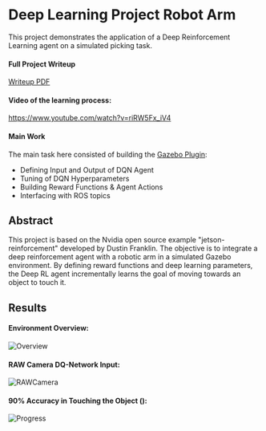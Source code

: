 # Deep Learning Project Robot Arm
This project demonstrates the application of a Deep Reinforcement Learning agent on a simulated picking task.

#### Full Project Writeup
[Writeup PDF](http://pioneerlabs.de/wp-content/uploads/2019/04/DeepRL-Arm-Writeup.pdf)

#### Video of the learning process:
https://www.youtube.com/watch?v=riRW5Fx_iV4

#### Main Work
The main task here consisted of building the [Gazebo Plugin](https://github.com/phil-ludewig/Deep-Learning-Project-Robot-Arm/blob/master/gazebo/ArmPlugin.cpp):
* Defining Input and Output of DQN Agent
* Tuning of DQN Hyperparameters
* Building Reward Functions & Agent Actions
* Interfacing with ROS topics

## Abstract
This project is based on the Nvidia open source example "jetson-reinforcement" developed by Dustin Franklin. The objective is to integrate a deep reinforcement agent with a robotic arm in a simulated Gazebo environment. By defining reward functions and deep learning parameters, the Deep RL agent incrementally learns the goal of moving towards an object to touch it.

## Results
#### Environment Overview:
![Overview](results/Images/Arm.png "ALT")

#### RAW Camera DQ-Network Input:
![RAWCamera](results/Images/CameraInput.png "ALT")

#### 90% Accuracy in Touching the Object ():
![Progress](results/Images/Task1_TouchAny_BaseLocked_90percent.png "ALT")
